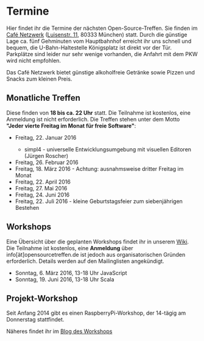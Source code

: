 <div id="content">
		<div class="post">
			<h1 class="title">Termine</h1>
			<div class="entry">
				<p>Hier findet ihr die Termine der nächsten Open-Source-Treffen. Sie finden im <a href="http://www.cafe-netzwerk.de/">Café Netzwerk</a> (<a href="http://www.openstreetmap.org/?lat=48.143903&amp;amp;lon=11.563067499999988&amp;amp;zoom=17&amp;amp;layers=M&amp;amp;mlat=48.14413&amp;amp;mlon=11.56252">Luisenstr. 11</a>, 80333 München) statt. Durch die günstige Lage ca. fünf Gehminuten vom Hauptbahnhof erreicht ihr uns schnell und bequem, die U-Bahn-Haltestelle Königsplatz ist direkt vor der Tür. Parkplätze sind leider nur sehr wenige vorhanden, die Anfahrt mit dem PKW wird nicht empfohlen.</p>
<p>Das Café Netzwerk bietet günstige alkoholfreie Getränke sowie Pizzen und Snacks zum kleinen Preis.</p>
<h2>Monatliche Treffen</h2>
<p>Diese finden von <strong>18 bis ca. 22 Uhr</strong> statt. Die Teilnahme ist kostenlos, eine Anmeldung ist nicht erforderlich. Die Treffen stehen unter dem Motto <strong>"Jeder vierte Freitag im Monat für freie Software"</strong>:</p>
<ul>
<li>Freitag, 22. Januar 2016</li>
<ul>
<li>simpl4 - universelle Entwicklungsumgebung mit visuellen Editoren (Jürgen Roscher)</li>
</ul>
<li>Freitag, 26. Februar 2016</li>
<li>Freitag, 18. März 2016 - Achtung: ausnahmsweise dritter Freitag im Monat</li>
<li>Freitag, 22. April 2016</li>
<li>Freitag, 27. Mai 2016</li>
<li>Freitag, 24. Juni 2016</li>
<li>Freitag, 22. Juli 2016 - kleine Geburtstagsfeier zum siebenjährigen Bestehen</li>
</ul>
<h2>Workshops</h2>
<p>Eine Übersicht über die geplanten Workshops findet ihr in unserem <a title="wiki" href="http://wiki.opensourcetreffen.de/index.php/Workshops">Wiki</a>. Die Teilnahme ist kostenlos, eine <strong>Anmeldung</strong> über info[ät]opensourcetreffen.de ist jedoch aus organisatorischen Gründen erforderlich. Details werden auf den Mailinglisten angekündigt.</p>
<ul>
<li>Sonntag, 6. März 2016, 13-18 Uhr JavaScript</li>
<li>Sonntag, 19. Juni 2016, 13-18 Uhr Scala</li>
</ul>
<h2>Projekt-Workshop</h2>
<p>Seit Anfang 2014 gibt es einen RaspberryPi-Workshop, der 14-tägig am Donnerstag stattfindet.</p>
<p>Näheres findet ihr im <a title="RaspberryPi Workshop" href="http://www.raspi-workshops.de/">Blog des Workshops</a></p>            </div>
		</div>
	</div>